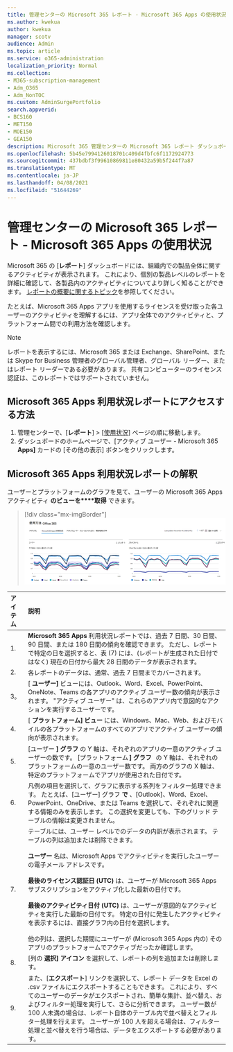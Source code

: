 ```yaml
---
title: 管理センターの Microsoft 365 レポート - Microsoft 365 Apps の使用状況
ms.author: kwekua
author: kwekua
manager: scotv
audience: Admin
ms.topic: article
ms.service: o365-administration
localization_priority: Normal
ms.collection:
- M365-subscription-management
- Adm_O365
- Adm_NonTOC
ms.custom: AdminSurgePortfolio
search.appverid:
- BCS160
- MET150
- MOE150
- GEA150
description: Microsoft 365 管理センターの Microsoft 365 レポート ダッシュボードを使用して、使用状況レポート用の Microsoft 365 アプリを取得する方法について説明します。
ms.openlocfilehash: 5b45e7994126018701c409d4fbfc6f1172924773
ms.sourcegitcommit: 437bdbf3f99610869811e80432a59b5f244f7a87
ms.translationtype: MT
ms.contentlocale: ja-JP
ms.lasthandoff: 04/08/2021
ms.locfileid: "51644269"
---
```

# <a name="microsoft-365-reports-in-the-admin-center---microsoft-365-apps-usage"></a>管理センターの Microsoft 365 レポート - Microsoft 365 Apps の使用状況

Microsoft 365 の [**レポート**] ダッシュボードには、組織内での製品全体に関するアクティビティが表示されます。 これにより、個別の製品レベルのレポートを詳細に確認して、各製品内のアクティビティについてより詳しく知ることができます。 [レポートの概要に関するトピック](activity-reports.md)を参照してください。

 たとえば、Microsoft 365 Apps アプリを使用するライセンスを受け取った各ユーザーのアクティビティを理解するには、アプリ全体でのアクティビティと、プラットフォーム間での利用方法を確認します。


 > [!NOTE]
 > レポートを表示するには、Microsoft 365 または Exchange、SharePoint、または Skype for Business 管理者のグローバル管理者、グローバル リーダー、またはレポート リーダーである必要があります。 共有コンピューターのライセンス認証は、このレポートではサポートされていません。

## <a name="how-to-get-to-the-microsoft-365-apps-usage-report"></a>Microsoft 365 Apps 利用状況レポートにアクセスする方法

1. 管理センターで、[**レポート**] \> [<a href="https://go.microsoft.com/fwlink/p/?linkid=2074756" target="_blank">使用状況</a>] ページの順に移動します。 
2. ダッシュボードのホームページで、[アクティブ ユーザー - Microsoft 365 **Apps]** カードの [その他の表示] ボタンをクリックします。

## <a name="interpret-the-microsoft-365-apps-usage-report"></a>Microsoft 365 Apps 利用状況レポートの解釈

ユーザーとプラットフォームのグラフを見て、ユーザーの Microsoft 365 Apps アクティビティ **のビューを****取得** できます。

> [!div class="mx-imgBorder"]
> ![Microsoft 365 Apps 利用状況レポート](../../media/0bcf67e6-a6e4-4109-a215-369f9f20ad84.png)

|アイテム|説明|
 |:-----|:-----|
 |1. <br/> |**Microsoft 365 Apps** 利用状況レポートでは、過去 7 日間、30 日間、90 日間、または 180 日間の傾向を確認できます。 ただし、レポートで特定の日を選択すると、表 (7) には、(レポートが生成された日付ではなく) 現在の日付から最大 28 日間のデータが表示されます。 <br/> |
 |2. <br/> |各レポートのデータは、通常、過去 7 日間までカバーされます。 <br/> |
 |3。 <br/> |[ **ユーザー]** ビューには、Outlook、Word、Excel、PowerPoint、OneNote、Teams の各アプリのアクティブ ユーザー数の傾向が表示されます。 "アクティブ ユーザー" は、これらのアプリ内で意図的なアクションを実行するユーザーです。 <br/> |
 |4. <br/> |[ **プラットフォーム] ビュー** には、Windows、Mac、Web、およびモバイルの各プラットフォームのすべてのアプリでアクティブ ユーザーの傾向が表示されます。 <br/> |
 |5.<br/>|[ユーザー **] グラフ** の Y 軸は、それぞれのアプリの一意のアクティブ ユーザーの数です。 [プラットフォーム **] グラフ**   の Y 軸は、それぞれのプラットフォームの一意のユーザー数です。 両方のグラフの X 軸は、特定のプラットフォームでアプリが使用された日付です。<br/>|
 6.<br/>|凡例の項目を選択して、グラフに表示する系列をフィルター処理できます。 たとえば、[ユーザー] グラフ **で** 、[Outlook]、Word、Excel、PowerPoint、OneDrive、または Teams を選択して、それぞれに関連する情報のみを表示します。 この選択を変更しても、下のグリッド テーブルの情報は変更されません。|
 |7.<br/>|テーブルには、ユーザー レベルでのデータの内訳が表示されます。 テーブルの列は追加または削除できます。 <br/><br/>**ユーザー** 名は、Microsoft Apps でアクティビティを実行したユーザーの電子メール アドレスです。<br><br/>**最後のライセンス認証日 (UTC)** は、ユーザーが Microsoft 365 Apps サブスクリプションをアクティブ化した最新の日付です。<br/><br/>**最後のアクティビティ日付 (UTC)** は、ユーザーが意図的なアクティビティを実行した最新の日付です。 特定の日付に発生したアクティビティを表示するには、直接グラフ内の日付を選択します。<br/><br/>他の列は、選択した期間にユーザーが (Microsoft 365 Apps 内の) そのアプリのプラットフォームでアクティブだったか確認します。 |
 |8.<br/>|[列の **選択] アイコン** を選択して、レポートの列を追加または削除します。|
 |9.<br/>|また、[**エクスポート**] リンクを選択して、レポート データを Excel の .csv ファイルにエクスポートすることもできます。 これにより、すべてのユーザーのデータがエクスポートされ、簡単な集計、並べ替え、およびフィルター処理を実行して、さらに分析できます。 ユーザー数が 100 人未満の場合は、レポート自体のテーブル内で並べ替えとフィルター処理を行えます。 ユーザーが 100 人を超える場合は、フィルター処理と並べ替えを行う場合は、データをエクスポートする必要があります。|

